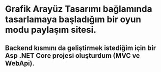 # Grafik Arayüz Tasarımı bağlamında tasarlamaya başladığım bir oyun modu paylaşım sitesi.
## Backend kısmını da geliştirmek istediğim için bir Asp .NET Core projesi oluşturdum (MVC ve WebApi).
